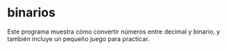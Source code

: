 # binarios
Este programa muestra cómo convertir números entre decimal y binario, y también incluye un pequeño juego para practicar.
